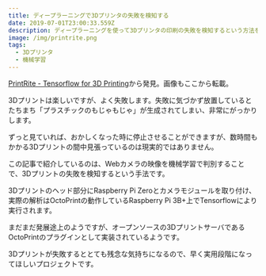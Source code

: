 ```yaml
---
title: ディープラーニングで3Dプリンタの失敗を検知する
date: 2019-07-01T23:00:33.559Z
description: ディープラーニングを使って3Dプリンタの印刷の失敗を検知するという方法を紹介します。
image: /img/printrite.png
tags:
  - 3Dプリンタ
  - 機械学習
---
```

[PrintRite - Tensorflow for 3D Printing](https://hackaday.io/project/163587-printrite-tensorflow-for-3d-printing)から発見。画像もここから転載。

3Dプリントは楽しいですが、よく失敗します。失敗に気づかず放置しているとたちまち「プラスチックのもじゃもじゃ」が生成されてしまい、非常にがっかりします。

ずっと見ていれば、おかしくなった時に停止させることができますが、数時間もかかる3Dプリントの間中見張っているのは現実的ではありません。

この記事で紹介しているのは、Webカメラの映像を機械学習で判別することで、3Dプリントの失敗を検知するという手法です。

3Dプリントのヘッド部分にRaspberry Pi Zeroとカメラモジュールを取り付け、実際の解析はOctoPrintの動作しているRaspberry Pi 3B+上でTensorflowにより実行されます。

まだまだ発展途上のようですが、オープンソースの3DプリントサーバであるOctoPrintのプラグインとして実装されているようです。

3Dプリントが失敗するととても残念な気持ちになるので、早く実用段階になってほしいプロジェクトです。
